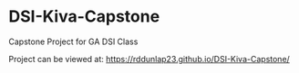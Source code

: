 # DSI-Kiva-Capstone
Capstone Project for GA DSI Class

Project can be viewed at: https://rddunlap23.github.io/DSI-Kiva-Capstone/
